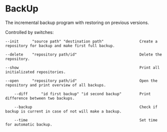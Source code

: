 # BackUp
The incremental backup program with restoring on previous versions.

Controlled by switches:

    --init      "source path" "destination path"                Create a repository for backup and make first full backup.

    --delete    "repository path/id"                            Delete the repository.

    --show                                                      Print all initializated repositories.

    --open      "repository path/id"                            Open the repository and print overview of all backups.

        --diff      "id first backup" "id second backup"        Print difference between two backups.

        --backup                                                Check if backup is current in case of not will make a backup.

        --time                                                  Set time for automatic backup.